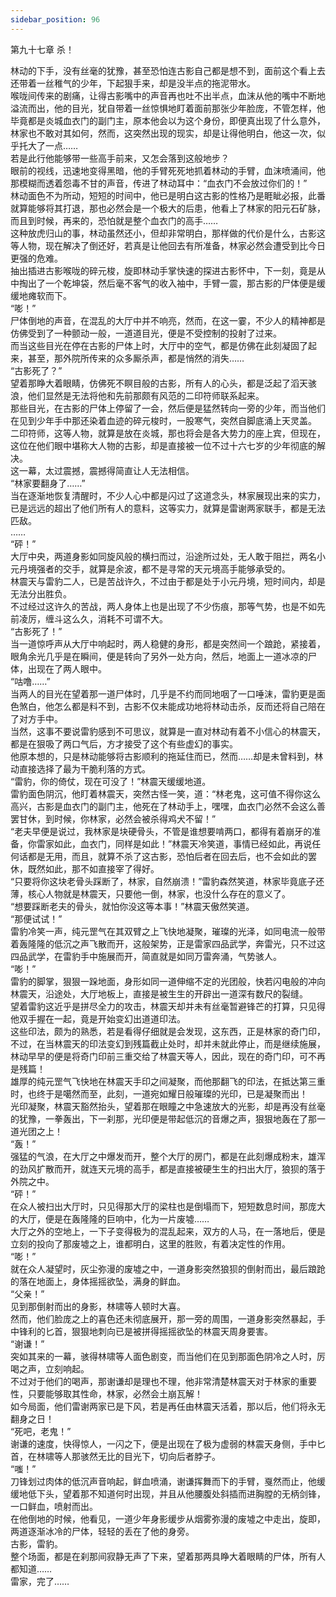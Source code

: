```yaml
---
sidebar_position: 96
---
```

 第九十七章 杀！


林动的下手，没有丝毫的犹豫，甚至恐怕连古影自己都是想不到，面前这个看上去还带着一丝稚气的少年，下起狠手来，却是没半点的拖泥带水。  
喉咙间传来的剧痛，让得古影嘴中的声音再也吐不出半点，血沫从他的嘴中不断地溢流而出，他的目光，犹自带着一丝惊惧地盯着面前那张少年脸庞，不管怎样，他毕竟都是炎城血衣门的副门主，原本他会以为这个身份，即便真出现了什么意外，林家也不敢对其如何，然而，这突然出现的现实，却是让得他明白，他这一次，似乎托大了一点……  
若是此行他能够带一些高手前来，又怎会落到这般地步？  
眼前的视线，迅速地变得黑暗，他的手臂死死地抓着林动的手臂，血沫喷涌间，他那模糊而透着怨毒不甘的声音，传进了林动耳中：“血衣门不会放过你们的！”  
林动面色不为所动，短短的时间中，他已是明白这古影的性格乃是睚眦必报，此番就算能够将其打退，那也必然会是一个极大的后患，他看上了林家的阳元石矿脉，而且到时候，再来的，恐怕就是整个血衣门的高手……  
这种放虎归山的事，林动虽然还小，但却非常明白，那样做的代价是什么，古影这等人物，现在解决了倒还好，若真是让他回去有所准备，林家必然会遭受到比今日更强的危难。  
抽出插进古影喉咙的碎元梭，旋即林动手掌快速的探进古影怀中，下一刻，竟是从中掏出了一个乾坤袋，然后毫不客气的收入袖中，手臂一震，那古影的尸体便是缓缓地瘫软而下。  
“嘭！”  
尸体倒地的声音，在混乱的大厅中并不响亮，然而，在这一霎，不少人的精神都是仿佛受到了一种颤动一般，一道道目光，便是不受控制的投射了过来。  
而当这些目光在停在古影的尸体上时，大厅中的空气，都是仿佛在此刻凝固了起来，甚至，那外院所传来的众多厮杀声，都是悄然的消失……  
“古影死了？”  
望着那睁大着眼睛，仿佛死不瞑目般的古影，所有人的心头，都是泛起了滔天骇浪，他们显然是无法将他和先前那颇有风范的二印符师联系起来。  
那些目光，在古影的尸体上停留了一会，然后便是猛然转向一旁的少年，而当他们在见到少年手中那还染着血迹的碎元梭时，一股寒气，突然自脚底涌上天灵盖。  
二印符师，这等人物，就算是放在炎城，那也将会是各大势力的座上宾，但现在，这位在他们眼中堪称大人物的古影，却是直接被一位不过十六七岁的少年彻底的解决。  
这一幕，太过震撼，震撼得简直让人无法相信。  
“林家要翻身了……”  
当在逐渐地恢复清醒时，不少人心中都是闪过了这道念头，林家展现出来的实力，已是远远的超出了他们所有人的意料，这等实力，就算是雷谢两家联手，都是无法匹敌。  
……  
“砰！”  
大厅中央，两道身影如同旋风般的横扫而过，沿途所过处，无人敢于阻拦，两名小元丹境强者的交手，就算是余波，都不是寻常的天元境高手能够承受的。  
林震天与雷豹二人，已是苦战许久，不过由于都是处于小元丹境，短时间内，却是无法分出胜负。  
不过经过这许久的苦战，两人身体上也是出现了不少伤痕，那等气势，也是不如先前凌厉，缠斗这么久，消耗不可谓不大。  
“古影死了！”  
当一道惊呼声从大厅中响起时，两人稳健的身形，都是突然间一个踉跄，紧接着，眼角余光几乎是在瞬间，便是转向了另外一处方向，然后，地面上一道冰凉的尸体，出现在了两人眼中。  
“咕噜……”  
当两人的目光在望着那一道尸体时，几乎是不约而同地咽了一口唾沫，雷豹更是面色煞白，他怎么都是料不到，古影不仅未能成功地将林动击杀，反而还将自己陪在了对方手中。  
当然，这事不要说雷豹感到不可思议，就算是一直对林动有着不小信心的林震天，都是在狠吸了两口气后，方才接受了这个有些虚幻的事实。  
他原本想的，只是林动能够将古影顺利的拖延住而已，然而……却是未曾料到，林动直接选择了最为干脆利落的方式。  
“雷豹，你的倚仗，现在可没了！”林震天缓缓地道。  
雷豹面色阴沉，他盯着林震天，突然古怪一笑，道：“林老鬼，这可值不得你这么高兴，古影是血衣门的副门主，他死在了林动手上，嘿嘿，血衣门必然不会这么善罢甘休，到时候，你林家，必然会被杀得鸡犬不留！”  
“老夫早便是说过，我林家是块硬骨头，不管是谁想要啃两口，都得有着崩牙的准备，你雷家如此，血衣门，同样是如此！”林震天冷笑道，事情已经如此，再说任何话都是无用，而且，就算不杀了这古影，恐怕后者在回去后，也不会如此的罢休，既然如此，那不如直接宰了得好。  
“只要将你这块老骨头踩断了，林家，自然崩溃！”雷豹森然笑道，林家毕竟底子还薄，核心人物就是林震天，只要他一倒，林家，也没什么存在的意义了。  
“想要踩断老夫的骨头，就怕你没这等本事！”林震天傲然笑道。  
“那便试试！”  
雷豹冷笑一声，纯元罡气在其双臂之上飞快地凝聚，璀璨的光泽，如同电流一般带着轰隆隆的低沉之声飞散而开，这般架势，正是雷家四品武学，奔雷光，只不过这四品武学，在雷豹手中施展而开，简直就是如同万雷奔涌，气势骇人。  
“嘭！”  
雷豹的脚掌，狠狠一跺地面，身形如同一道伸缩不定的光团般，快若闪电般的冲向林震天，沿途处，大厅地板上，直接是被生生的开辟出一道深有数尺的裂缝。  
望着雷豹这近乎是拼尽全力的攻击，林震天却并未有丝毫暂避锋芒的打算，只见得他双手握在一起，竟是开始变幻出道道印法。  
这些印法，颇为的熟悉，若是看得仔细就是会发现，这东西，正是林家的奇门印，不过，在当林震天的印法变幻到残篇截止处时，却并未就此停止，而是继续施展，林动早早的便是将奇门印前三重交给了林震天等人，因此，现在的奇门印，可不再是残篇！  
雄厚的纯元罡气飞快地在林震天手印之间凝聚，而他那翻飞的印法，在抵达第三重时，也终于是噶然而至，此刻，一道宛如耀日般璀璨的光印，已是凝聚而出！  
光印凝聚，林震天豁然抬头，望着那在眼瞳之中急速放大的光影，却是再没有丝毫的犹豫，一拳轰出，下一刹那，光印便是带起低沉的音爆之声，狠狠地轰在了那一道光团之上！  
“轰！”  
强猛的气浪，在大厅之中爆发而开，整个大厅的房门，都是在此刻爆成粉末，雄浑的劲风扩散而开，就连天元境的高手，都是直接被硬生生的扫出大厅，狼狈的落于外院之中。  
“砰！”  
在众人被扫出大厅时，只见得那大厅的梁柱也是倒塌而下，短短数息时间，那庞大的大厅，便是在轰隆隆的巨响中，化为一片废墟……  
大厅之外的空地上，一下子变得极为的混乱起来，双方的人马，在一落地后，便是立刻的投向了那废墟之上，谁都明白，这里的胜败，有着决定性的作用。  
“嘭！”  
就在众人凝望时，灰尘弥漫的废墟之中，一道身影突然狼狈的倒射而出，最后踉跄的落在地面上，身体摇摇欲坠，满身的鲜血。  
“父亲！”  
见到那倒射而出的身影，林啸等人顿时大喜。  
然而，他们脸庞之上的喜色还未彻底展开，那一旁的周围，一道身影突然暴起，手中锋利的匕首，狠狠地刺向已是被拼得摇摇欲坠的林震天周身要害。  
“谢谦！”  
突如其来的一幕，骇得林啸等人面色剧变，而当他们在见到那面色阴冷之人时，厉喝之声，立刻响起。  
不过对于他们的喝声，那谢谦却是理也不理，他非常清楚林震天对于林家的重要性，只要能够取其性命，林家，必然会土崩瓦解！  
如今局面，他们雷谢两家已是下风，若是再任由林震天活着，那以后，他们将永无翻身之日！  
“死吧，老鬼！”  
谢谦的速度，快得惊人，一闪之下，便是出现在了极为虚弱的林震天身侧，手中匕首，在林啸等人那骇然无比的目光下，切向后者脖子。  
“嗤！”  
刀锋划过肉体的低沉声音响起，鲜血喷涌，谢谦挥舞而下的手臂，戛然而止，他缓缓地低下头，望着那不知道何时出现，并且从他腰腹处斜插而进胸膛的无柄剑锋，一口鲜血，喷射而出。  
在他倒地的时候，他看见，一道少年身影缓步从烟雾弥漫的废墟之中走出，旋即，两道逐渐冰冷的尸体，轻轻的丢在了他的身旁。  
古影，雷豹。  
整个场面，都是在刹那间寂静无声了下来，望着那两具睁大着眼睛的尸体，所有人都知道……  
雷家，完了……  
  
  
